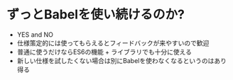 # ずっとBabelを使い続けるのか?

-   YES and NO
-   仕様策定的には使ってもらえるとフィードバックが来やすいので歓迎
-   普通に使うだけならES6の機能 + ライブラリでも十分に使える
-   新しい仕様を試したくない場合は別にBabelを使わなくなるというのはあり得る
